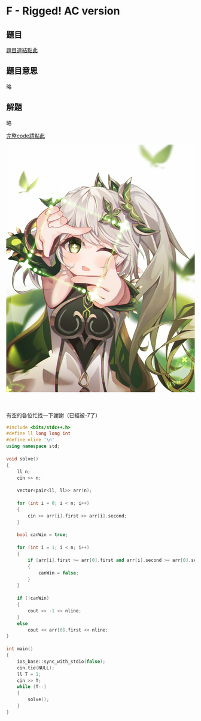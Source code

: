 # F - Rigged! AC version



## 題目
[題目連結點此](https://vjudge.net/contest/585165#problem/F)

## 題目意思

略

## 解題

略





[完整code請點此](https://github.com/archie0732/CPEB1005/blob/C---Aleksa-and-Stack/cpeF2.cpp) <br>



![](https://github.com/archie0732/CPEB1005/blob/%E5%9C%96%E7%89%87/heyhan-xiaocaoshen2.jpg)


<br>



<br>
有空的各位忙找一下謝謝（已經被-7了）

```  cpp
#include <bits/stdc++.h>
#define ll long long int
#define nline '\n'
using namespace std;

void solve()
{
    ll n;
    cin >> n;

    vector<pair<ll, ll>> arr(n);

    for (int i = 0; i < n; i++)
    {
        cin >> arr[i].first >> arr[i].second;
    }

    bool canWin = true;

    for (int i = 1; i < n; i++)
    {
        if (arr[i].first >= arr[0].first and arr[i].second >= arr[0].second)
        {
            canWin = false;
        }
    }

    if (!canWin)
    {
        cout << -1 << nline;
    }
    else
        cout << arr[0].first << nline;
}

int main()
{
    ios_base::sync_with_stdio(false);
    cin.tie(NULL);
    ll T = 1;
    cin >> T;
    while (T--) 
    {
        solve();
    }
}

```
